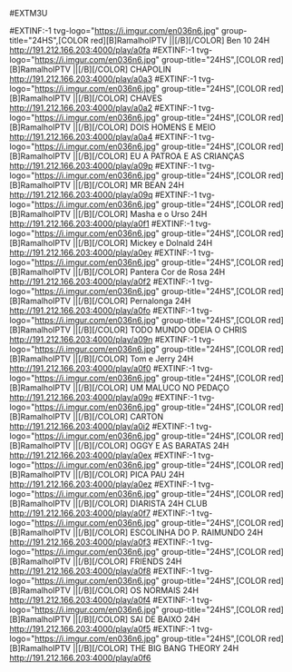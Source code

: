 
#EXTM3U
 
#EXTINF:-1  tvg-logo="https://i.imgur.com/en036n6.jpg" group-title="24HS",[COLOR red][B]RamalhoIPTV ||[/B][/COLOR] Ben 10 24H
http://191.212.166.203:4000/play/a0fa
#EXTINF:-1  tvg-logo="https://i.imgur.com/en036n6.jpg" group-title="24HS",[COLOR red][B]RamalhoIPTV ||[/B][/COLOR] CHAPOLIN
http://191.212.166.203:4000/play/a0a3
#EXTINF:-1  tvg-logo="https://i.imgur.com/en036n6.jpg" group-title="24HS",[COLOR red][B]RamalhoIPTV ||[/B][/COLOR]  CHAVES
http://191.212.166.203:4000/play/a0a2
#EXTINF:-1  tvg-logo="https://i.imgur.com/en036n6.jpg" group-title="24HS",[COLOR red][B]RamalhoIPTV ||[/B][/COLOR] DOIS HOMENS E MEIO 
http://191.212.166.203:4000/play/a0a4
#EXTINF:-1  tvg-logo="https://i.imgur.com/en036n6.jpg" group-title="24HS",[COLOR red][B]RamalhoIPTV ||[/B][/COLOR] EU A PATROA E AS CRIANÇAS 
http://191.212.166.203:4000/play/a09p
#EXTINF:-1  tvg-logo="https://i.imgur.com/en036n6.jpg" group-title="24HS",[COLOR red][B]RamalhoIPTV ||[/B][/COLOR] MR BEAN 24H  
http://191.212.166.203:4000/play/a09q
#EXTINF:-1  tvg-logo="https://i.imgur.com/en036n6.jpg" group-title="24HS",[COLOR red][B]RamalhoIPTV ||[/B][/COLOR] Masha  e o Urso 24H
http://191.212.166.203:4000/play/a0f1
#EXTINF:-1  tvg-logo="https://i.imgur.com/en036n6.jpg" group-title="24HS",[COLOR red][B]RamalhoIPTV ||[/B][/COLOR] Mickey e Dolnald 24H
http://191.212.166.203:4000/play/a0ey
#EXTINF:-1  tvg-logo="https://i.imgur.com/en036n6.jpg" group-title="24HS",[COLOR red][B]RamalhoIPTV ||[/B][/COLOR] Pantera Cor de Rosa 24H
http://191.212.166.203:4000/play/a0f2
#EXTINF:-1  tvg-logo="https://i.imgur.com/en036n6.jpg" group-title="24HS",[COLOR red][B]RamalhoIPTV ||[/B][/COLOR] Pernalonga 24H
http://191.212.166.203:4000/play/a0fo
#EXTINF:-1  tvg-logo="https://i.imgur.com/en036n6.jpg" group-title="24HS",[COLOR red][B]RamalhoIPTV ||[/B][/COLOR] TODO MUNDO ODEIA O CHRIS  
http://191.212.166.203:4000/play/a09n
#EXTINF:-1  tvg-logo="https://i.imgur.com/en036n6.jpg" group-title="24HS",[COLOR red][B]RamalhoIPTV ||[/B][/COLOR] Tom e Jerry 24H
http://191.212.166.203:4000/play/a0f0
#EXTINF:-1  tvg-logo="https://i.imgur.com/en036n6.jpg" group-title="24HS",[COLOR red][B]RamalhoIPTV ||[/B][/COLOR] UM MALUCO NO PEDAÇO
http://191.212.166.203:4000/play/a09o
#EXTINF:-1  tvg-logo="https://i.imgur.com/en036n6.jpg" group-title="24HS",[COLOR red][B]RamalhoIPTV ||[/B][/COLOR] CARTON
http://191.212.166.203:4000/play/a0i2
#EXTINF:-1  tvg-logo="https://i.imgur.com/en036n6.jpg" group-title="24HS",[COLOR red][B]RamalhoIPTV ||[/B][/COLOR] OGGY E AS BARATAS 24H
http://191.212.166.203:4000/play/a0ex
#EXTINF:-1  tvg-logo="https://i.imgur.com/en036n6.jpg" group-title="24HS",[COLOR red][B]RamalhoIPTV ||[/B][/COLOR] PICA PAU 24H 
http://191.212.166.203:4000/play/a0ez
#EXTINF:-1  tvg-logo="https://i.imgur.com/en036n6.jpg" group-title="24HS",[COLOR red][B]RamalhoIPTV ||[/B][/COLOR]  DIARISTA 24H  CLUB
http://191.212.166.203:4000/play/a0f7
#EXTINF:-1  tvg-logo="https://i.imgur.com/en036n6.jpg" group-title="24HS",[COLOR red][B]RamalhoIPTV ||[/B][/COLOR]  ESCOLINHA DO P. RAIMUNDO 24H
http://191.212.166.203:4000/play/a0f3
#EXTINF:-1  tvg-logo="https://i.imgur.com/en036n6.jpg" group-title="24HS",[COLOR red][B]RamalhoIPTV ||[/B][/COLOR]  FRIENDS 24H
http://191.212.166.203:4000/play/a0f8
#EXTINF:-1  tvg-logo="https://i.imgur.com/en036n6.jpg" group-title="24HS",[COLOR red][B]RamalhoIPTV ||[/B][/COLOR]  OS NORMAIS 24H
http://191.212.166.203:4000/play/a0f4
#EXTINF:-1  tvg-logo="https://i.imgur.com/en036n6.jpg" group-title="24HS",[COLOR red][B]RamalhoIPTV ||[/B][/COLOR]  SAI DE BAIXO 24H  
http://191.212.166.203:4000/play/a0f5
#EXTINF:-1  tvg-logo="https://i.imgur.com/en036n6.jpg" group-title="24HS",[COLOR red][B]RamalhoIPTV ||[/B][/COLOR]  THE BIG BANG THEORY 24H 
http://191.212.166.203:4000/play/a0f6

